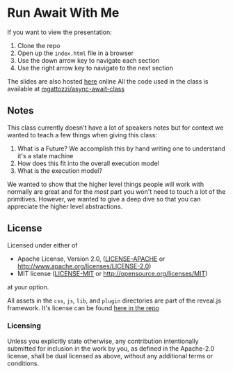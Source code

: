 # Run Await With Me

If you want to view the presentation:

1. Clone the repo
2. Open up the `index.html` file in a browser
3. Use the down arrow key to navigate each section
4. Use the right arrow key to navigate to the next section

The slides are also hosted [here](https://mgattozzi.com/classes/run-await-with-me) online
All the code used in the class is available at
[mgattozzi/async-await-class](https://github.com/mgattozzi/async-await-class)


## Notes

This class currently doesn't have a lot of speakers notes but for context we wanted to teach a few
things when giving this class:

1. What is a Future? We accomplish this by hand writing one to understand it's a state machine
2. How does this fit into the overall execution model
3. What is the execution model?

We wanted to show that the higher level things people will work with normally are great and for the
*most* part you won't need to touch a lot of the primitives. However, we wanted to give a deep dive
so that you can appreciate the higher level abstractions.

## License

Licensed under either of

 * Apache License, Version 2.0, ([LICENSE-APACHE](LICENSE-APACHE) or http://www.apache.org/licenses/LICENSE-2.0)
 * MIT license ([LICENSE-MIT](LICENSE-MIT) or http://opensource.org/licenses/MIT)

at your option.

All assets in the `css`, `js`, `lib`, and `plugin` directories are part of the reveal.js framework. It's license
can be found [here in the repo](REVEALJS-LICENSE)


### Licensing

Unless you explicitly state otherwise, any contribution intentionally submitted
for inclusion in the work by you, as defined in the Apache-2.0 license, shall be
dual licensed as above, without any additional terms or conditions.
